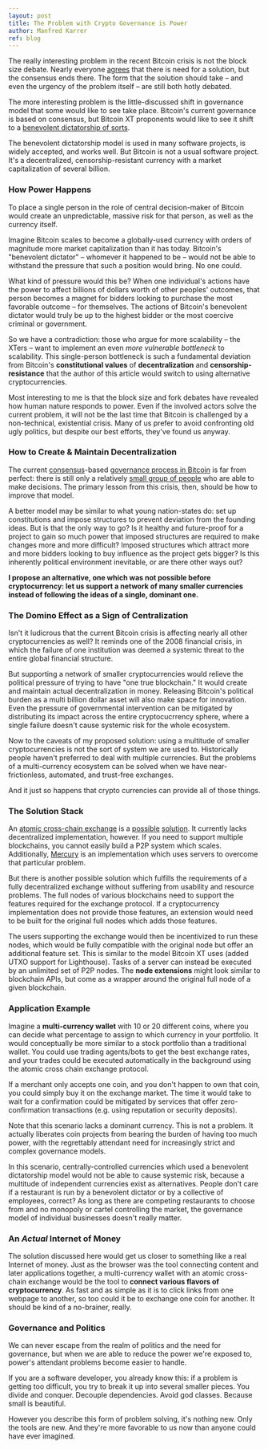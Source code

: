 ```yaml
---
layout: post
title: The Problem with Crypto Governance is Power
author: Manfred Karrer
ref: blog
---
```

The really interesting problem in the recent Bitcoin crisis is not the block size debate. Nearly everyone [agrees][1] that there is need for a solution, but the consensus ends there. The form that the solution should take – and even the urgency of the problem itself – are still both hotly debated.

The more interesting problem is the little-discussed shift in governance model that some would like to see take place. Bitcoin's current governance is based on consensus, but Bitcoin XT proponents would like to see it shift to a [benevolent dictatorship of sorts][2].

The benevolent dictatorship model is used in many software projects, is widely accepted, and works well. But Bitcoin is not a usual software project. It's a decentralized, censorship-resistant currency with a market capitalization of several billion.

### How Power Happens

To place a single person in the role of central decision-maker of Bitcoin would create an unpredictable, massive risk for that person, as well as the currency itself.

Imagine Bitcoin scales to become a globally-used currency with orders of magnitude more market capitalization than it has today. Bitcoin's "benevolent dictator" – whomever it happened to be – would not be able to withstand the pressure that such a position would bring. No one could.

What kind of pressure would this be? When one individual's actions have the power to affect billions of dollars worth of other peoples' outcomes, that person becomes a magnet for bidders looking to purchase the most favorable outcome – for themselves. The actions of Bitcoin's benevolent dictator would truly be up to the highest bidder or the most coercive criminal or government.

So we have a contradiction: those who argue for more scalability – the XTers – want to implement an even _more vulnerable bottleneck_ to scalability. This single-person bottleneck is such a fundamental deviation from Bitcoin's **constitutional values** of **decentralization** and **censorship-resistance** that the author of this article would switch to using alternative cryptocurrencies.

Most interesting to me is that the block size and fork debates have revealed how human nature responds to power. Even if the involved actors solve the current problem, it will not be the last time that Bitcoin is challenged by a non-technical, existential crisis. Many of us prefer to avoid confronting old ugly politics, but despite our best efforts, they've found us anyway.

### How to Create & Maintain Decentralization

The current [consensus][3]-based [governance process in Bitcoin][4] is far from perfect: there is still only a relatively [small group of people][5] who are able to make decisions. The primary lesson from this crisis, then, should be how to improve that model.

A better model may be similar to what young nation-states do: set up constitutions and impose structures to prevent deviation from the founding ideas. But is that the only way to go? Is it healthy and future-proof for a project to gain so much power that imposed structures are required to make changes more and more difficult? Imposed structures which attract more and more bidders looking to buy influence as the project gets bigger? Is this inherently political environment inevitable, or are there other ways out?

**I propose an alternative, one which was not possible before cryptocurrency: let us support a network of many smaller currencies instead of following the ideas of a single, dominant one.**

### The Domino Effect as a Sign of Centralization

Isn't it ludicrous that the current Bitcoin crisis is affecting nearly all other cryptocurrencies as well? It reminds one of the 2008 financial crisis, in which the failure of one institution was deemed a systemic threat to the entire global financial structure.

But supporting a network of smaller cryptocurrencies would relieve the political pressure of trying to have "one true blockchain." It would create and maintain actual decentralization in money. Releasing Bitcoin's political burden as a multi billion dollar asset will also make space for innovation. Even the pressure of governmental intervention can be mitigated by distributing its impact across the entire cryptocucrrency sphere, where a single failure doesn't cause systemic risk for the whole ecosystem.

Now to the caveats of my proposed solution: using a multitude of smaller cryptocurrencies is not the sort of system we are used to. Historically people haven't preferred to deal with multiple currencies. But the problems of a multi-currency ecosystem can be solved when we have near-frictionless, automated, and trust-free exchanges.

And it just so happens that crypto currencies can provide all of those things.

### The Solution Stack

An [atomic cross-chain exchange][6] is a [possible][7] [solution][8]. It currently lacks decentralized implementation, however. If you need to support multiple blockchains, you cannot easily build a P2P system which scales. Additionally, [Mercury][9] is an implementation which uses servers to overcome that particular problem.

But there is another possible solution which fulfills the requirements of a fully decentralized exchange without suffering from usability and resource problems. The full nodes of various blockchains need to support the features required for the exchange protocol. If a cryptocurrency implementation does not provide those features, an extension would need to be built for the original full nodes which adds those features.

The users supporting the exchange would then be incentivized to run these nodes, which would be fully compatible with the original node but offer an additional feature set. This is similar to the model Bitcoin XT uses (added UTXO support for Lighthouse). Tasks of a server can instead be executed by an unlimited set of P2P nodes. The **node extensions** might look similar to blockchain APIs, but come as a wrapper around the original full node of a given blockchain.

### Application Example

Imagine a **multi-currency wallet** with 10 or 20 different coins, where you can decide what percentage to assign to which currency in your portfolio. It would conceptually be more similar to a stock portfolio than a traditional wallet. You could use trading agents/bots to get the best exchange rates, and your trades could be executed automatically in the background using the atomic cross chain exchange protocol.

If a merchant only accepts one coin, and you don't happen to own that coin, you could simply buy it on the exchange market. The time it would take to wait for a confirmation could be mitigated by services that offer zero-confirmation transactions (e.g. using reputation or security deposits).

Note that this scenario lacks a dominant currency. This is not a problem. It actually liberates coin projects from bearing the burden of having too much power, with the regrettably attendant need for increasingly strict and complex governance models.

In this scenario, centrally-controlled currencies which used a benevolent dictatorship model would not be able to cause systemic risk, because a multitude of independent currencies exist as alternatives. People don't care if a restaurant is run by a benevolent dictator or by a collective of employees, correct? As long as there are competing restaurants to choose from and no monopoly or cartel controlling the market, the governance model of individual businesses doesn't really matter.

### An _Actual_ Internet of Money

The solution discussed here would get us closer to something like a real Internet of money. Just as the browser was the tool connecting content and later applications together, a multi-currency wallet with an atomic cross-chain exchange would be the tool to **connect various flavors of cryptocurrency**. As fast and as simple as it is to click links from one webpage to another, so too could it be to exchange one coin for another. It should be kind of a no-brainer, really.

### Governance and Politics

We can never escape from the realm of politics and the need for governance, but when we are able to reduce the power we're exposed to, power's attendant problems become easier to handle.

If you are a software developer, you already know this: if a problem is getting too difficult, you try to break it up into several smaller pieces. You divide and conquer. Decouple dependencies. Avoid god classes. Because small is beautiful.

However you describe this form of problem solving, it's nothing new. Only the tools are new. And they're more favorable to us now than anyone could have ever imagined.

[1]: https://scalingbitcoin.org/
[2]: https://bitcoinxt.software/faq.html#who-is-involved
[3]: https://lists.linuxfoundation.org/pipermail/bitcoin-dev/
[4]: https://github.com/bitcoin/bips/blob/master/bip-0001.mediawiki
[5]: https://bitcoin.org/en/development#coredev
[6]: https://bitcointalk.org/index.php?topic=193281.0
[7]: https://github.com/TierNolan/bips/blob/bip4x/bip-atom.mediawiki
[8]: http://www.coincer.org/2015/01/27/atomic-protocol-1/
[9]: http://mercuryex.com/
